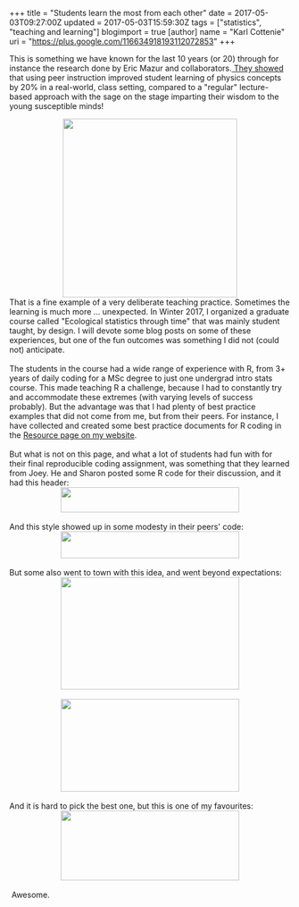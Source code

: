 +++
title = "Students learn the most from each other"
date = 2017-05-03T09:27:00Z
updated = 2017-05-03T15:59:30Z
tags = ["statistics", "teaching and learning"]
blogimport = true 
[author]
	name = "Karl Cottenie"
	uri = "https://plus.google.com/116634918193112072853"
+++

This is something we have known for the last 10 years (or 20) through for instance the research done by Eric Mazur and collaborators.<a href="http://aapt.scitation.org/doi/pdf/10.1119/1.1374249" target="_blank"> They showed</a> that using peer instruction improved student learning of physics concepts by 20% in a real-world, class setting, compared to a "regular" lecture-based approach with the sage on the stage imparting their wisdom to the young susceptible minds!<br /><div class="separator" style="clear: both; text-align: center;"><a href="https://2.bp.blogspot.com/-gmbGhFvxS6s/WQmtr0YTf3I/AAAAAAABfZI/VFdpMXO3arQ6-lScbkXPhmqkuGVj7iA6gCLcB/s1600/Screenshot%2B2017-05-03%2Bat%2B6.10.37%2BAM.png" imageanchor="1" style="margin-left: 1em; margin-right: 1em;"><img border="0" height="320" src="https://2.bp.blogspot.com/-gmbGhFvxS6s/WQmtr0YTf3I/AAAAAAABfZI/VFdpMXO3arQ6-lScbkXPhmqkuGVj7iA6gCLcB/s320/Screenshot%2B2017-05-03%2Bat%2B6.10.37%2BAM.png" width="312" /></a></div>That is a fine example of a very deliberate teaching practice. Sometimes the learning is much more ... unexpected. In Winter 2017, I organized a graduate course called "Ecological statistics through time" that was mainly student taught, by design. I will devote some blog posts on some of these experiences, but one of the fun outcomes was something I did not (could not) anticipate.<br /><br />The students in the course had a wide range of experience with R, from 3+ years of daily coding for a MSc degree to just one undergrad intro stats course. This made teaching R a challenge, because I had to constantly try and accommodate these extremes (with varying levels of success probably). But the advantage was that I had plenty of best practice examples that did not come from me, but from their peers. For instance, I have collected and created some best practice documents for R coding in the <a href="http://www.cottenielab.org/p/projects.html" target="_blank">Resource page on my website</a>.<br /><br />But what is not on this page, and what a lot of students had fun with for their final reproducible coding assignment, was something that they learned from Joey. He and Sharon posted some R code for their discussion, and it had this header:<br /><div class="separator" style="clear: both; text-align: center;"><a href="https://2.bp.blogspot.com/-pCXkmb9Co18/WQnY-qJJkfI/AAAAAAABfZ0/C52Ib_7CaeMHmaQv_cTmSOdBLeHrd5iUQCLcB/s1600/Screen%2BShot%2B2017-05-03%2Bat%2B9.18.26%2BAM.png" imageanchor="1" style="margin-left: 1em; margin-right: 1em;"><img border="0" height="45" src="https://2.bp.blogspot.com/-pCXkmb9Co18/WQnY-qJJkfI/AAAAAAABfZ0/C52Ib_7CaeMHmaQv_cTmSOdBLeHrd5iUQCLcB/s320/Screen%2BShot%2B2017-05-03%2Bat%2B9.18.26%2BAM.png" width="320" /></a></div><div class="" style="clear: both; text-align: left;"><br /></div><div class="" style="clear: both; text-align: left;">And this style showed up in some modesty in their peers' code:&nbsp;</div><div class="separator" style="clear: both; text-align: center;"><a href="https://3.bp.blogspot.com/-_2fTM1_0gsE/WQnY-esOdCI/AAAAAAABfZk/B8iBihAotK4lGLSNJVtoWci0dwmTDowWwCLcB/s1600/Screen%2BShot%2B2017-05-03%2Bat%2B9.09.25%2BAM.png" imageanchor="1" style="margin-left: 1em; margin-right: 1em;"><img border="0" height="48" src="https://3.bp.blogspot.com/-_2fTM1_0gsE/WQnY-esOdCI/AAAAAAABfZk/B8iBihAotK4lGLSNJVtoWci0dwmTDowWwCLcB/s320/Screen%2BShot%2B2017-05-03%2Bat%2B9.09.25%2BAM.png" width="320" /></a></div><br />But some also went to town with this idea, and went beyond expectations:<br /><div class="separator" style="clear: both; text-align: center;"><a href="https://2.bp.blogspot.com/-iivXtro_eFw/WQnY-VupgRI/AAAAAAABfZs/PkZAfX01cyEO07pvCfcdFcG0plIK5FWYQCLcB/s1600/Screen%2BShot%2B2017-05-03%2Bat%2B9.10.26%2BAM.png" imageanchor="1" style="margin-left: 1em; margin-right: 1em;"><img border="0" height="201" src="https://2.bp.blogspot.com/-iivXtro_eFw/WQnY-VupgRI/AAAAAAABfZs/PkZAfX01cyEO07pvCfcdFcG0plIK5FWYQCLcB/s320/Screen%2BShot%2B2017-05-03%2Bat%2B9.10.26%2BAM.png" width="320" /></a></div><br /><div class="separator" style="clear: both; text-align: center;"><a href="https://1.bp.blogspot.com/-DbeA7xya1wg/WQnY-qQ3V5I/AAAAAAABfZw/iZefQKr3VrAV3VlJG9pbJVLSrgLmrN7DgCLcB/s1600/Screen%2BShot%2B2017-05-03%2Bat%2B9.12.36%2BAM.png" imageanchor="1" style="margin-left: 1em; margin-right: 1em;"><img border="0" height="166" src="https://1.bp.blogspot.com/-DbeA7xya1wg/WQnY-qQ3V5I/AAAAAAABfZw/iZefQKr3VrAV3VlJG9pbJVLSrgLmrN7DgCLcB/s320/Screen%2BShot%2B2017-05-03%2Bat%2B9.12.36%2BAM.png" width="320" /></a></div><div class="separator" style="clear: both; text-align: left;"><br /></div><div class="separator" style="clear: both; text-align: left;">And it is hard to pick the best one, but this is one of my favourites:</div><div class="separator" style="clear: both; text-align: center;"><a href="https://3.bp.blogspot.com/-RaqUR6r1XrY/WQo2k3g6jSI/AAAAAAABfaM/nG3vjJdMYQI81rP_a3LF33fOlf7JdpwmACLcB/s1600/Screen%2BShot%2B2017-05-03%2Bat%2B3.58.22%2BPM.png" imageanchor="1" style="margin-left: 1em; margin-right: 1em;"><img border="0" height="125" src="https://3.bp.blogspot.com/-RaqUR6r1XrY/WQo2k3g6jSI/AAAAAAABfaM/nG3vjJdMYQI81rP_a3LF33fOlf7JdpwmACLcB/s320/Screen%2BShot%2B2017-05-03%2Bat%2B3.58.22%2BPM.png" width="320" /></a></div><div class="separator" style="clear: both; text-align: left;"><br /></div>&nbsp;Awesome.<br /><br />
